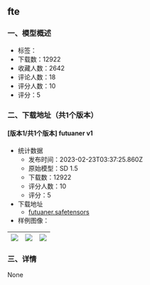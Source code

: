 ## fte
### 一、模型概述

- 标签：
- 下载数：12922
- 收藏人数：2642
- 评论人数：18
- 评分人数：10
- 评分：5

### 二、下载地址（共1个版本）

#### [版本1/共1个版本] futuaner v1

- 统计数据
  - 发布时间：2023-02-23T03:37:25.860Z
  - 原始模型：SD 1.5
  - 下载数：12922
  - 评分人数：10
  - 评分：5
- 下载地址
  - [futuaner.safetensors](https://civitai.com/api/download/models/13341)
- 样例图像：

| <img src="https://image.civitai.com/xG1nkqKTMzGDvpLrqFT7WA/16d71404-34e1-4ee2-2614-1391a01eb700/width=450/128991.jpeg" /> | <img src="https://image.civitai.com/xG1nkqKTMzGDvpLrqFT7WA/9d9b7942-02ce-4c61-4a42-e21231bcb700/width=450/128990.jpeg" /> | <img src="https://image.civitai.com/xG1nkqKTMzGDvpLrqFT7WA/57f9c151-d922-4495-a1e6-9478390f8300/width=450/128989.jpeg" /> |
| ---- | ---- | ---- |


### 三、详情
None